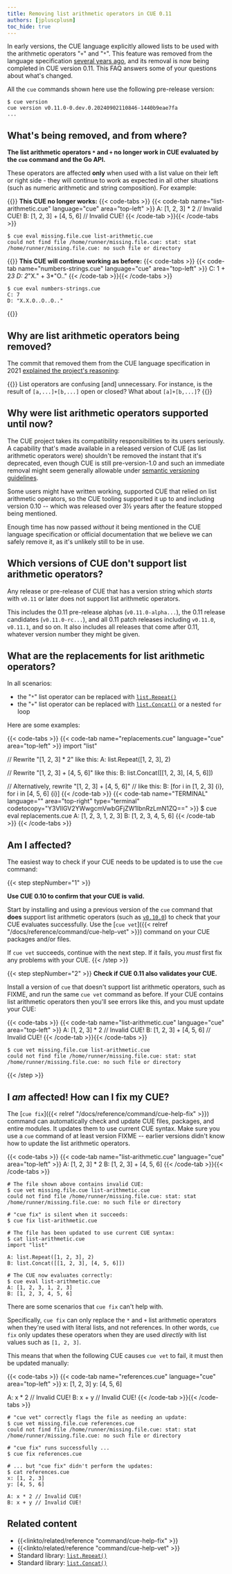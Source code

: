 ```yaml
---
title: Removing list arithmetic operators in CUE 0.11
authors: [jpluscplusm]
toc_hide: true
---
```


In early versions, the CUE language explicitly allowed lists to be used with
the arithmetic operators "`+`" and "`*`".
This feature was removed from the language specification
[several years ago](https://review.gerrithub.io/plugins/gitiles/cue-lang/cue/+/172f0060cd405f30c5873b793e44300e1a3588cb%5E%21/),
and its removal is now being completed in CUE version 0.11.
This FAQ answers some of your questions about what's changed.

All the `cue` commands shown here use the following pre-release version:

```text { title="TERMINAL" type="terminal" codeToCopy="Y3VlIHZlcnNpb24=" }
$ cue version
cue version v0.11.0-0.dev.0.20240902110846-1440b9eae7fa
...
```

## What's being removed, and from where?

**The list arithmetic operators `*`<!-- vim* --> and `+` no longer work
in CUE evaluated by the `cue` command and the Go API.**

These operators are affected **only** when used with a list value on their left
or right side - they will continue to work as expected in all other situations
(such as numeric arithmetic and string composition). For example:

{{<columns>}}
**This CUE no longer works:**
{{< code-tabs >}}
{{< code-tab name="list-arithmetic.cue" language="cue" area="top-left" >}}
A: [1, 2, 3] * 2         // Invalid CUE!
B: [1, 2, 3] + [4, 5, 6] // Invalid CUE!
{{< /code-tab >}}{{< /code-tabs >}}
```text { title="TERMINAL" type="terminal" codeToCopy="Y3VlIGV2YWwgbWlzc2luZy5maWxlLmN1ZSBsaXN0LWFyaXRobWV0aWMuY3Vl" }
$ cue eval missing.file.cue list-arithmetic.cue
could not find file /home/runner/missing.file.cue: stat: stat /home/runner/missing.file.cue: no such file or directory
```
{{<columns-separator>}}
**This CUE will continue working as before:**
{{< code-tabs >}}
{{< code-tab name="numbers-strings.cue" language="cue" area="top-left" >}}
C: 1 + 2*3
D: 2*"X." + 3*"O.."
{{< /code-tab >}}{{< /code-tabs >}}
```text { title="TERMINAL" type="terminal" codeToCopy="Y3VlIGV2YWwgbnVtYmVycy1zdHJpbmdzLmN1ZQ==" }
$ cue eval numbers-strings.cue
C: 7
D: "X.X.O..O..O.."
```
{{</columns>}}

## Why are list arithmetic operators being removed?

The commit that removed them from the CUE language specification in 2021
[explained the project's reasoning](https://review.gerrithub.io/plugins/gitiles/cue-lang/cue/+/172f0060cd405f30c5873b793e44300e1a3588cb%5E%21/):

{{<quote>}}
List operators are confusing [and] unnecessary.
For instance, is the result of <code>[a,...]+[b,...]</code> open or closed?
What about <code>[a]+[b,...]</code>?
{{</quote>}}

## Why were list arithmetic operators supported until now?

The CUE project takes its compatibility responsibilities to its users
seriously. A capability that's made available in a released version of CUE (as
list arithmetic operators were) shouldn't be removed the instant that it's
deprecated, even though CUE is still pre-version-1.0 and such an immediate
removal might seem generally allowable under
[semantic versioning guidelines](https://semver.org/#spec-item-5).

Some users might have written working, supported CUE that relied on list
arithmetic operators, so the CUE tooling supported it up to and including
version 0.10 -- which was released over 3½ years after the feature stopped
being mentioned.

Enough time has now passed *without* it being mentioned in the CUE language
specification or official documentation that we believe we can safely remove
it, as it's unlikely still to be in use.

## Which versions of CUE don't support list arithmetic operators?

Any release or pre-release of CUE that has a version string which *starts* with
`v0.11` or later does not support list arithmetic operators.

This includes the 0.11 pre-release alphas (`v0.11.0-alpha...`), the 0.11
release candidates (`v0.11.0-rc...`), and all 0.11 patch releases including
`v0.11.0`, `v0.11.1`, and so on. It also includes all releases that come after
0.11, whatever version number they might be given.

## What are the replacements for list arithmetic operators?

In all scenarios:

- the "`*`" list operator can be replaced with
  [`list.Repeat()`](/go/pkg/list#Repeat)
- the "`+`" list operator can be replaced with
  [`list.Concat()`](/go/pkg/list#Concat) or a nested `for` loop

Here are some examples:

{{< code-tabs >}}
{{< code-tab name="replacements.cue" language="cue" area="top-left" >}}
import "list"

// Rewrite "[1, 2, 3] * 2" like this:
A: list.Repeat([1, 2, 3], 2)

// Rewrite "[1, 2, 3] + [4, 5, 6]" like this:
B: list.Concat([[1, 2, 3], [4, 5, 6]])

// Alternatively, rewrite "[1, 2, 3] + [4, 5, 6]"
// like this:
B: [for i in [1, 2, 3] {i}, for i in [4, 5, 6] {i}]
{{< /code-tab >}}
{{< code-tab name="TERMINAL" language="" area="top-right" type="terminal" codetocopy="Y3VlIGV2YWwgcmVwbGFjZW1lbnRzLmN1ZQ==" >}}
$ cue eval replacements.cue
A: [1, 2, 3, 1, 2, 3]
B: [1, 2, 3, 4, 5, 6]
{{< /code-tab >}}
{{< /code-tabs >}}


## Am I affected?

The easiest way to check if your CUE needs to be updated is to use the `cue`
command:

{{< step stepNumber="1" >}}

**Use CUE 0.10 to confirm that your CUE is valid.**

Start by installing and using a previous version of the `cue` command that
**does** support list arithmetic operators (such as
[`v0.10.0`](/releases/v0.10.0)) to check that your CUE evaluates successfully.
Use the [`cue vet`]({{< relref "/docs/reference/command/cue-help-vet" >}})
command on your CUE packages and/or files.

If `cue vet` succeeds, continue with the next step.
If it fails, you *must* first fix any problems with your CUE.
{{< /step >}}

{{< step stepNumber="2" >}}
**Check if CUE 0.11 also validates your CUE.**

Install a version of `cue` that doesn't support list arithmetic operators, such
as FIXME, and run the same `cue vet` command as before. If your CUE contains
list arithmetic operators then you'll see errors like this, and you must update
your CUE:

{{< code-tabs >}}
{{< code-tab name="list-arithmetic.cue" language="cue" area="top-left" >}}
A: [1, 2, 3] * 2         // Invalid CUE!
B: [1, 2, 3] + [4, 5, 6] // Invalid CUE!
{{< /code-tab >}}{{< /code-tabs >}}
```text { title="TERMINAL" type="terminal" codeToCopy="Y3VlIHZldCBtaXNzaW5nLmZpbGUuY3VlIGxpc3QtYXJpdGhtZXRpYy5jdWU=" }
$ cue vet missing.file.cue list-arithmetic.cue
could not find file /home/runner/missing.file.cue: stat: stat /home/runner/missing.file.cue: no such file or directory
```
{{< /step >}}

## I *am* affected! How can I fix my CUE?

The [`cue fix`]({{< relref "/docs/reference/command/cue-help-fix" >}}) command
can automatically check and update CUE files, packages, and entire modules.
It updates them to use current CUE syntax. Make sure you use a `cue` command of
at least version FIXME -- earlier versions didn't know how to update the list
arithmetic operators.

{{< code-tabs >}}
{{< code-tab name="list-arithmetic.cue" language="cue" area="top-left" >}}
A: [1, 2, 3] * 2
B: [1, 2, 3] + [4, 5, 6]
{{< /code-tab >}}{{< /code-tabs >}}
```text { title="TERMINAL" type="terminal" codeToCopy="Y3VlIHZldCBtaXNzaW5nLmZpbGUuY3VlIGxpc3QtYXJpdGhtZXRpYy5jdWUKY3VlIGZpeCBsaXN0LWFyaXRobWV0aWMuY3VlCmNhdCBsaXN0LWFyaXRobWV0aWMuY3VlCmN1ZSBldmFsIGxpc3QtYXJpdGhtZXRpYy5jdWU=" }
# The file shown above contains invalid CUE:
$ cue vet missing.file.cue list-arithmetic.cue
could not find file /home/runner/missing.file.cue: stat: stat /home/runner/missing.file.cue: no such file or directory

# "cue fix" is silent when it succeeds:
$ cue fix list-arithmetic.cue

# The file has been updated to use current CUE syntax:
$ cat list-arithmetic.cue
import "list"

A: list.Repeat([1, 2, 3], 2)
B: list.Concat([[1, 2, 3], [4, 5, 6]])

# The CUE now evaluates correctly:
$ cue eval list-arithmetic.cue
A: [1, 2, 3, 1, 2, 3]
B: [1, 2, 3, 4, 5, 6]
```

There are some scenarios that `cue fix` can't help with.

Specifically, `cue fix` can only replace the `*` and `+` list arithmetic
operators when they're used with literal lists, and not references. In other
words, `cue fix` only updates these operators when they are used *directly*
with list values such as `[1, 2, 3]`.

This means that when the following CUE causes `cue vet` to fail, it must then
be updated manually:

{{< code-tabs >}}
{{< code-tab name="references.cue" language="cue" area="top-left" >}}
x: [1, 2, 3]
y: [4, 5, 6]

A: x * 2 // Invalid CUE!
B: x + y // Invalid CUE!
{{< /code-tab >}}{{< /code-tabs >}}
```text { title="TERMINAL" type="terminal" codeToCopy="Y3VlIHZldCBtaXNzaW5nLmZpbGUuY3VlIHJlZmVyZW5jZXMuY3VlCmN1ZSBmaXggcmVmZXJlbmNlcy5jdWUKY2F0IHJlZmVyZW5jZXMuY3Vl" }
# "cue vet" correctly flags the file as needing an update:
$ cue vet missing.file.cue references.cue
could not find file /home/runner/missing.file.cue: stat: stat /home/runner/missing.file.cue: no such file or directory

# "cue fix" runs successfully ...
$ cue fix references.cue

# ... but "cue fix" didn't perform the updates:
$ cat references.cue
x: [1, 2, 3]
y: [4, 5, 6]

A: x * 2 // Invalid CUE!
B: x + y // Invalid CUE!
```

## Related content

- {{<linkto/related/reference "command/cue-help-fix" >}}
- {{<linkto/related/reference "command/cue-help-vet" >}}
- Standard library: [`list.Repeat()`](/go/pkg/list#Repeat)
- Standard library: [`list.Concat()`](/go/pkg/list#Concat)
